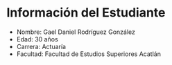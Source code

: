 # Información del Estudiante
- Nombre: Gael Daniel Rodríguez González
- Edad: 30 años
- Carrera: Actuaría
- Facultad: Facultad de Estudios Superiores Acatlán